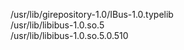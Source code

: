/usr/lib/girepository-1.0/IBus-1.0.typelib  
/usr/lib/libibus-1.0.so.5  
/usr/lib/libibus-1.0.so.5.0.510  
